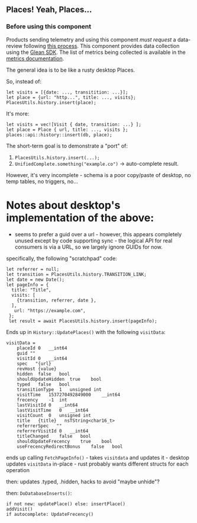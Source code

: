 ## Places! Yeah, Places...

### Before using this component

Products sending telemetry and using this component *must request* a data-review following
[this process](https://wiki.mozilla.org/Firefox/Data_Collection).
This component provides data collection using the [Glean SDK](https://mozilla.github.io/glean/book/index.html).
The list of metrics being collected is available in the [metrics documentation](../../docs/metrics/places/metrics.md).

The general idea is to be like a rusty desktop Places.

So, instead of:

    let visits = [{date: ..., transitition: ...}];
    let place = {url: "http...", title: ..., visits};
    PlacesUtils.history.insert(place);

It's more:

    let visits = vec![Visit { date, transition: ...} ];
    let place = Place { url, title: ..., visits };
    places::api::history::insert(db, place);

The short-term goal is to demonstrate a "port" of:

1. ```PlacesUtils.history.insert(...);```
2. ```UnifiedComplete.something("example.co")``` -> auto-complete result.

However, it's very incomplete - schema is a poor copy/paste of desktop, no temp tables, no triggers, no...

# Notes about desktop's implementation of the above:

* seems to prefer a guid over a url - however, this appears completely unused
  except by code supporting sync - the logical API for real consumers is via
  a URL, so we largely ignore GUIDs for now.

specifically, the following "scratchpad" code:

    let referrer = null;
    let transition = PlacesUtils.history.TRANSITION_LINK;
    let date = new Date();
    let pageInfo = {
      title: "Title",
      visits: [
        {transition, referrer, date },
      ],
       url: "https://example.com",
     };
     let result = await PlacesUtils.history.insert(pageInfo);

Ends up in ```History::UpdatePlaces()``` with the following ```visitData```:

    visitData =
        placeId 0   __int64
        guid ""
        visitId 0   __int64
        spec   "{url}
        revHost {value}
        hidden  false   bool
        shouldUpdateHidden  true    bool
        typed   false   bool
        transitionType  1   unsigned int
        visitTime   1537270492849000    __int64
        frecency    -1  int
        lastVisitId 0   __int64
        lastVisitTime   0   __int64
        visitCount  0   unsigned int
        title   {title}   nsTString<char16_t>
        referrerSpec   ""
        referrerVisitId 0   __int64
        titleChanged    false   bool
        shouldUpdateFrecency    true    bool
        useFrecencyRedirectBonus    false   bool

ends up calling ```FetchPageInfo()``` - takes ```visitdata``` and updates it - desktop updates ```visitData``` in-place - rust probably wants different structs for each operation

then: updates .typed, .hidden, hacks to avoid "maybe unhide"?

then: ```DoDatabaseInserts()```:

    if not new: updatePlace() else: insertPlace()
    addVisit()
    if autocomplete: UpdateFrecency()
